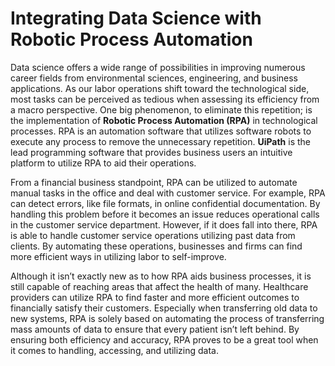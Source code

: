 # Integrating Data Science with Robotic Process Automation

Data science offers a wide range of possibilities in improving numerous career fields from environmental sciences, engineering, and business applications. As our labor operations shift toward the technological side, most tasks can be perceived as tedious when assessing its efficiency from a macro perspective. One big phenomenon, to eliminate this repetition; is the implementation of **Robotic Process Automation (RPA)** in technological processes. RPA is an automation software that utilizes software robots to execute any process to remove the unnecessary repetition. **UiPath** is the lead programming software that provides business users an intuitive platform to utilize RPA to aid their operations. 

 

From a financial business standpoint, RPA can be utilized to automate manual tasks in the office and deal with customer service. For example, RPA can detect errors, like file formats, in online confidential documentation. By handling this problem before it becomes an issue reduces operational calls in the customer service department. However, if it does fall into there, RPA is able to handle customer service operations utilizing past data from clients. By automating these operations, businesses and firms can find more efficient ways in utilizing labor to self-improve. 

 

Although it isn’t exactly new as to how RPA aids business processes, it is still capable of reaching areas that affect the health of many. Healthcare providers can utilize RPA to find faster and more efficient outcomes to financially satisfy their customers. Especially when transferring old data to new systems, RPA is solely based on automating the process of transferring mass amounts of data to ensure that every patient isn’t left behind. By ensuring both efficiency and accuracy, RPA proves to be a great tool when it comes to handling, accessing, and utilizing data. 